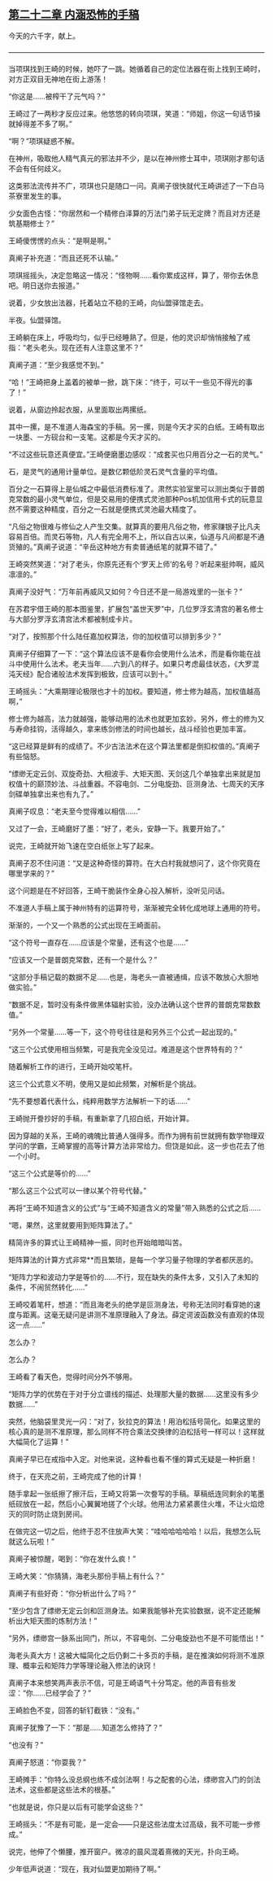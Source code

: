 ## [第二十二章 内涵恐怖的手稿](https://www.xxbiquge.com/11_11207/5463414.html)


  今天的六千字，献上。

  ————————————————————————————————————

  当项琪找到王崎的时候，她吓了一跳。她循着自己的定位法器在街上找到王崎时，对方正双目无神地在街上游荡！

  “你这是……被榨干了元气吗？”

  王崎过了一两秒才反应过来。他悠悠的转向项琪，笑道：“师姐，你这一句话节操就掉得差不多了啊。”

  “啊？”项琪疑惑不解。

  在神州，吸取他人精气真元的邪法并不少，是以在神州修士耳中，项琪刚才那句话不会有任何歧义。

  这类邪法流传并不广，项琪也只是随口一问。真阐子很快就代王崎讲述了一下白马茶寮里发生的事。

  少女面色古怪：“你居然和一个精修白泽算的万法门弟子玩无定牌？而且对方还是筑基期修士？”

  王崎傻愣愣的点头：“是啊是啊。”

  真阐子补充道：“而且还死不认输。”

  项琪摇摇头，决定忽略这一情况：“怪物啊……看你累成这样，算了，带你去休息吧。明日送你去报道。”

  说着，少女放出法器，托着站立不稳的王崎，向仙盟驿馆走去。

  半夜。仙盟驿馆。

  王崎躺在床上，呼吸均匀，似乎已经睡熟了。但是，他的灵识却悄悄接触了戒指：“老头老头。现在还有人注意这里不？”

  真阐子道：“至少我感觉不到。”

  “哈！”王崎把身上盖着的被单一掀，跳下床：“终于，可以干一些见不得光的事了！”

  说着，从窗边拎起衣服，从里面取出两摞纸。

  其中一摞，是不准道人海森宝的手稿。另一摞，则是今天才买的白纸。王崎有取出一块墨、一方砚台和一支笔。这都是今天才买的。

  “不过这些玩意还真便宜。”王崎便磨墨边感叹：“成套买也只用百分之一石的灵气。”

  石，是灵气的通用计量单位。是数亿颗低阶灵石灵气含量的平均值。

  百分之一石算得上是仙城之中最低消费标准了。肃然实验室里可以测出类似于普朗克常数的最小灵气单位，但是交易用的便携式灵池那种Pos机加信用卡式的玩意显然不需要这种精度，百分之一石就是便携式灵池最大精度了。

  “凡俗之物很难与修仙之人产生交集。就算真的要用凡俗之物，修家赚银子比凡夫容易百倍。而灵石等物，凡人有完全用不上，所以自古以来，仙道与凡间都是不通货殖的。”真阐子说道：“辛岳这种地方有卖普通纸笔的就算不错了。”

  王崎突然笑道：“对了老头，你原先还有个‘罗天上师’的名号？听起来挺帅啊，威风凛凛的。”

  真阐子没好气：“万年前再威风又如何？今日还不是一局游戏里的一张卡？”

  在苏君宇借王崎的那本图鉴里，扩展包“盖世天罗”中，几位罗浮玄清宫的著名修士与大部分罗浮玄清宫法术都被制成卡片。

  “对了，按照那个什么陆任嘉加权算法，你的加权值可以排到多少？”

  真阐子仔细算了一下：“这个算法应该不是看你会使用什么法术，而是看你能在战斗中使用什么法术。老夫当年……六到八的样子。如果只考虑最佳状态，《大罗混沌天经》配合诸般法术发挥到极致，应该可以到十。”

  王崎摇头：“大乘期理论极限也才十的加权。要知道，修士修为越高，加权值越高啊，”

  修士修为越高，法力就越强，能够动用的法术也就更加玄妙。另外，修士的修为又与寿命挂钩，活得越久，拿来练剑修法的时间也越长，战斗经验也更加丰富。

  “这已经算是鲜有的成绩了。不少古法法术在这个算法里都是倒扣权值的。”真阐子有些恼怒。

  “缥缈无定云剑、双旋奇劲、大相波手、大矩天图、天剑这几个单独拿出来就是加权值十的巅顶妙法、斗战重器。不容电剑、二分电旋劲、叵测身法、七周天的天序剑碟单独拿出来也有九了。”

  真阐子叹息：“老夫至今觉得难以相信……”

  又过了一会，王崎磨好了墨：“好了，老头，安静一下。我要开始了。”

  说完，王崎就开始飞速在空白纸张上写了起来。

  真阐子忍不住问道：“又是这种奇怪的算符。在大白村我就想问了，这个你究竟在哪里学来的？”

  这个问题是在不好回答，王崎干脆装作全身心投入解析，没听见问话。

  不准道人手稿上属于神州特有的运算符号，渐渐被完全转化成地球上通用的符号。

  渐渐的，一个又一个熟悉的公式出现在王崎面前。

  “这个符号一直存在……应该是个常量，还有这个也是……”

  “应该又一个是普朗克常数，还有一个是什么？”

  “这部分手稿记载的数据不足……也是，海老头一直被通缉，应该不敢放心大胆地做实验。”

  “数据不足，暂时没有条件做黑体辐射实验，没办法确认这个世界的普朗克常数数值。”

  “另外一个常量……等一下，这个符号往往是和另外三个公式一起出现的。”

  “这三个公式使用相当频繁，可是我完全没见过。难道是这个世界特有的？”

  随着解析工作的进行，王崎开始咬笔杆。

  这三个公式意义不明，使用又是如此频繁，对解析是个挑战。

  “先不要想着代表什么，纯粹用数学方法解析一下的话……”

  王崎抛开誊抄好的手稿，有重新拿了几招白纸，开始计算。

  因为穿越的关系，王崎的魂魄比普通人强得多。而作为拥有前世就拥有数学物理双学问的学霸，王崎掌握的高等计算方法非常给力。但饶是如此，这一步也花去了他一个小时。

  “这三个公式是等价的……”

  “那么这三个公式可以一律以某个符号代替。”

  再将“王崎不知道含义的公式”与“王崎不知道含义的常量”带入熟悉的公式之后……

  “嗯，果然，这里就要用到矩阵算法了。”

  精简许多的算式让王崎精神一振，同时也开始暗暗叫苦。

  矩阵算法的计算方式非常**而且繁琐，是每一个学习量子物理的学者都厌恶的。

  “矩阵力学和波动力学是等价的……不行，现在缺失的条件太多，又引入了未知的条件，不闹贸然转化……”

  王崎咬着笔杆，想道：“而且海老头的绝学是叵测身法，号称无法同时看穿她的速度与距离。这毫无疑问是讲测不准原理融入了身法。薛定谔波函数没有直观的体现这一点……”

  怎么办？

  怎么办？

  王崎看了看天色，觉得时间分外不够用。

  “矩阵力学的优势在于对于分立谱线的描述、处理那大量的数据……这里没有多少数据……”

  突然，他脑袋里灵光一闪：“对了，狄拉克的算法！用泊松括号简化。如果这里的核心真的是测不准原理，那么同样不符合乘法交换律的泊松括号一样可以！这样就大幅简化了运算！”

  真阐子早已在戒指中入定。对他来说，这种看也看不懂的算式无疑是一种折磨！

  终于，在天亮之前，王崎完成了他的计算！

  随手拿起一张纸擦了擦汗后，王崎又将第一次誊写的手稿。草稿纸连同剩余的笔墨纸砚放在一起，然后小心翼翼地搓了个火球。他用法力紧紧裹住火堆，不让火焰熄灭的同时防止烧到房间。

  在做完这一切之后，他终于忍不住放声大笑：“哇哈哈哈哈哈！以后，我想怎么玩就这么玩啦！”

  真阐子被惊醒，喝到：“你在发什么疯！”

  王崎大笑：“你猜猜，海老头那份手稿上有什么？”

  真阐子有些好奇：“你分析出什么了吗？”

  “至少包含了缥缈无定云剑和叵测身法。如果我能够补充实验数据，说不定还能解析出大矩天图的炼制方法！”

  “另外，缥缈宫一脉系出同门，所以，不容电剑、二分电旋劲也不是不可能悟出！”

  海老头真大方！这被大幅简化之后仍剩二十多页的手稿，是在推演如何将测不准原理、概率云和矩阵力学等理论融入修法的诀窍！

  真阐子本来想笑两声表示不信，可是王崎语气十分笃定。他的声音有些发涩：“你……已经学会了？”

  王崎脸色不变，回答的斩钉截铁：“没有。”

  真阐子犹豫了一下：“那是……知道怎么修持了？”

  “也没有？”

  真阐子怒道：“你耍我？”

  王崎摊手：“你特么没总纲也练不成剑法啊！与之配套的心法，缥缈宫入门的剑法法术，这些都是这些法术的根基。”

  “也就是说，你只是以后有可能学会这些？”

  王崎摇头：“不是有可能，是一定会——只是这些法度太过高级，我不可能一步修成。”

  说完，他伸了个懒腰，推开窗户。微凉的晨风混着熹微的天光，扑向王崎。

  少年低声说道：“现在，我对仙盟更加期待了啊。”
